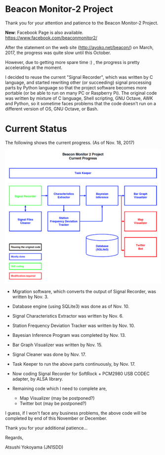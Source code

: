 # Beacon Monitor-2 Project

Thank you for your attention and patience to the Beacon Monitor-2 Project.

**New**: Facebook Page is also available.  https://www.facebook.com/beaconmonitor2/

After the statement on the web site (http://ayoko.net/beacon/) on
March, 2017, the progress was quite slow until this October.

However, due to getting more spare time :) , the progress is pretty
accelerating at the moment.

I decided to reuse the current "Signal Recorder", which was written by
C language, and started rewriting other (or succeeding) signal
processing parts by Python language so that the project software
becomes more portable (or be able to run on many PC or Raspberry Pi).
The original code was written by mixture of C language, Shell
scripting, GNU Octave, AWK and Python, so it sometime faces problems
that the code doesn't run on a different version of OS, GNU Octave, or
Bash.

# Current Status

The following shows the current progress.  (As of Nov. 18, 2017)

![Current Progress Diagram](./doc/diagram.png)

- Migration software, which converts the output of Signal Recorder,
  was written by Nov. 3.

- Database engine (using SQLite3) was done as of Nov. 10.

- Signal Characteristics Extractor was written by Nov. 6.

- Station Frequency Deviation Tracker was written by Nov. 10.

- Bayesian Inference Program was completed by Nov. 13.

- Bar Graph Visualizer was written by Nov. 15.

- Signal Cleaner was done by Nov. 17.

- Task Keeper to run the above parts continuously, by Nov. 17.

- Now coding Signal Recorder for SoftRock + PCM2980 USB CODEC adapter,
  by ALSA library.

- Remaining code which I need to complete are,

	- Map Visualizer (may be postponed?)
	- Twitter bot (may be postponed?)

I guess, if I won't face any business problems, the above code will be
completed by end of this November or December.

Thank you for your additional patience...

Regards,

Atsushi Yokoyama (JN1SDD)
